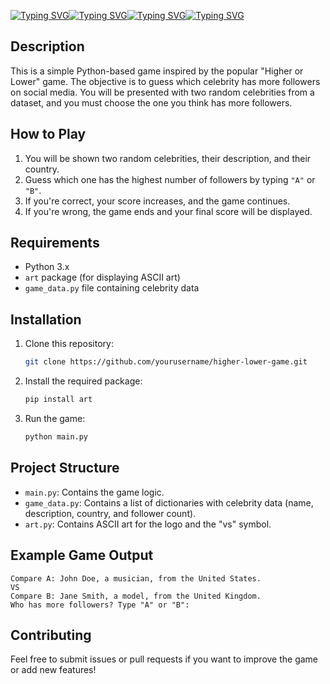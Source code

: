 [![Typing SVG](https://readme-typing-svg.demolab.com?font=Domine&weight=500&size=30&pause=1000&color=1FF741&width=435&lines=Higher)](https://git.io/typing-svg)[![Typing SVG](https://readme-typing-svg.demolab.com?font=Domine&weight=500&size=30&pause=1000&color=F4F7F5&width=435&lines=or)](https://git.io/typing-svg)[![Typing SVG](https://readme-typing-svg.demolab.com?font=Domine&weight=500&size=30&pause=1000&color=F7132B&width=435&lines=Lower)](https://git.io/typing-svg)[![Typing SVG](https://readme-typing-svg.demolab.com?font=Domine&weight=500&size=30&pause=1000&color=F7F7F7&width=435&lines=Game)](https://git.io/typing-svg)


## Description
This is a simple Python-based game inspired by the popular "Higher or Lower" game. The objective is to guess which celebrity has more followers on social media. You will be presented with two random celebrities from a dataset, and you must choose the one you think has more followers.

## How to Play
1. You will be shown two random celebrities, their description, and their country.
2. Guess which one has the highest number of followers by typing `"A"` or `"B"`.
3. If you're correct, your score increases, and the game continues.
4. If you're wrong, the game ends and your final score will be displayed.

## Requirements
- Python 3.x
- `art` package (for displaying ASCII art)
- `game_data.py` file containing celebrity data

## Installation

1. Clone this repository:
   ```bash
   git clone https://github.com/yourusername/higher-lower-game.git
   ```
2. Install the required package:
   ```bash
   pip install art
   ```

3. Run the game:
   ```bash
   python main.py
   ```

## Project Structure
- `main.py`: Contains the game logic.
- `game_data.py`: Contains a list of dictionaries with celebrity data (name, description, country, and follower count).
- `art.py`: Contains ASCII art for the logo and the "vs" symbol.

## Example Game Output
```
Compare A: John Doe, a musician, from the United States.
VS
Compare B: Jane Smith, a model, from the United Kingdom.
Who has more followers? Type "A" or "B": 
```

## Contributing
Feel free to submit issues or pull requests if you want to improve the game or add new features!
